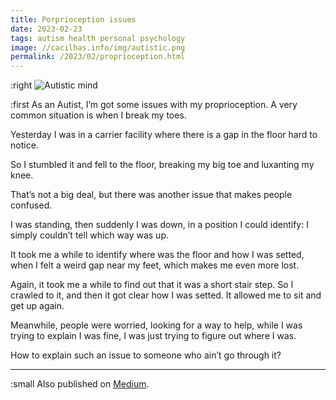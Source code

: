 ```yaml
---
title: Porprioception issues
date: 2023-02-23
tags: autism health personal psychology
image: //cacilhas.info/img/autistic.png
permalink: /2023/02/proprioception.html
---
```

[image]: {{{image}}}
[Medium]: https://cacilhas.medium.com/proprioception-issues-a1a8695f9ecc

:right ![Autistic mind][image]

:first As an Autist, I’m got some issues with my proprioception. A very common
situation is when I break my toes.

Yesterday I was in a carrier facility where there is a gap in the floor hard to
notice.

So I stumbled it and fell to the floor, breaking my big toe and luxanting my
knee.

That’s not a big deal, but there was another issue that makes people confused.

I was standing, then suddenly I was down, in a position I could identify: I
simply couldn’t tell which way was up.

It took me a while to identify where was the floor and how I was setted, when I
felt a weird gap near my feet, which makes me even more lost.

Again, it took me a while to find out that it was a short stair step. So I
crawled to it, and then it got clear how I was setted. It allowed me to sit and
get up again.

Meanwhile, people were worried, looking for a way to help, while I was trying to
explain I was fine, I was just trying to figure out where I was.

How to explain such an issue to someone who ain’t go through it?

-----

:small Also published on [Medium][].

